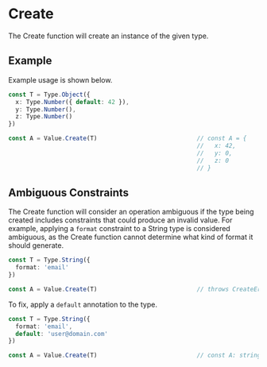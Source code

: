 # Create

The Create function will create an instance of the given type.

## Example

Example usage is shown below.

```typescript
const T = Type.Object({
  x: Type.Number({ default: 42 }),
  y: Type.Number(),
  z: Type.Number()
})

const A = Value.Create(T)                            // const A = { 
                                                     //   x: 42, 
                                                     //   y: 0, 
                                                     //   z: 0 
                                                     // }
```


## Ambiguous Constraints

The Create function will consider an operation ambiguous if the type being created includes constraints that could produce an invalid value. For example, applying a `format` constraint to a String type is considered ambiguous, as the Create function cannot determine what kind of format it should generate.

```typescript
const T = Type.String({ 
  format: 'email' 
})

const A = Value.Create(T)                            // throws CreateError
```

To fix, apply a `default` annotation to the type.

```typescript
const T = Type.String({ 
  format: 'email', 
  default: 'user@domain.com' 
})

const A = Value.Create(T)                            // const A: string = 'user@domain.com'
```